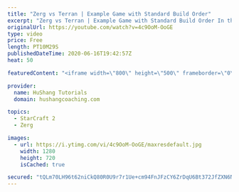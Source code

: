 ```yaml
---
title: "Zerg vs Terran | Example Game with Standard Build Order"
excerpt: "Zerg vs Terran | Example Game with Standard Build Order In this guide we learn how to defend early Terran attacks.  Coaching -------------------------------------------------------------------------- Interested in Starcraft lessons? Check out my website! I would love to help you improve and reach your"
originalUrl: https://youtube.com/watch?v=4c9OoM-OoGE
type: video
price: Free
length: PT10M29S
publishedDateTime: 2020-06-16T19:42:57Z
heat: 50

featuredContent: "<iframe width=\"800\" height=\"500\" frameborder=\"0\" src=\"https://www.youtube.com/embed/4c9OoM-OoGE\" allow=\"accelerometer; autoplay; encrypted-media; gyroscope; picture-in-picture\" allowfullscreen></iframe>"

provider:
  name: HuShang Tutorials
  domain: hushangcoaching.com

topics:
  - StarCraft 2
  - Zerg

images:
  - url: https://i.ytimg.com/vi/4c9OoM-OoGE/maxresdefault.jpg
    width: 1280
    height: 720
    isCached: true

secured: "tQLm70LH96t62niCkQ80R0U9r7r1Ue+cm94FnJFzCY6ZrDqU6Bt372JfZXN6NYW2ieEXDY1+dKV1757/jaj7RnN4R7Z84Y5To8m5sUr9jWzXYjqbhjPE790WGtmh7QSLDkpeLmJHKQdFMdsYDpWKyV4o5Jwm3DybjEJcov1BSEc+dLak+9J2QXHEMBfWsOij+sraK6AoGd8xUDwUDbUihUvaA3d/ZSGSd00N8HqTSUIjyGkZ1nZ6j3GS0bocMFUQUdWC3of5qekWLM5QPJjNeIDB4/DinSzPHgtfkhHOShdWcydFGPjYgWcz0fsOQZ0SBfR3rmcIO+WrhPtpZPfN1ngT24ptUgRHLsWrGbbBT/ilQvD5m8yLLcWEjT4NDFiyZtwzE9pSDWH0OcfZmcAh8DnSXrkXAK6LNJ7YhZAjow8=;G67/RlGkVKfLRqEgCNowAw=="
---
```


